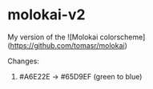 # molokai-v2

My version of the ![Molokai colorscheme] (https://github.com/tomasr/molokai)

Changes:
1. #A6E22E -> #65D9EF (green to blue)
